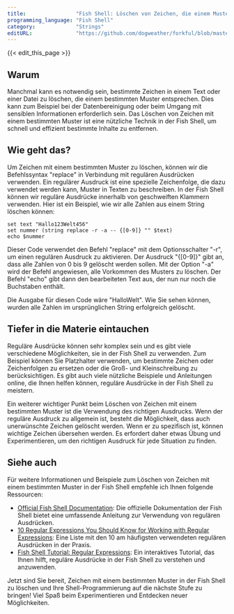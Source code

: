 ```yaml
---
title:                "Fish Shell: Löschen von Zeichen, die einem Muster entsprechen"
programming_language: "Fish Shell"
category:             "Strings"
editURL:              "https://github.com/dogweather/forkful/blob/master/content/de/fish-shell/deleting-characters-matching-a-pattern.md"
---
```


{{< edit_this_page >}}

## Warum

Manchmal kann es notwendig sein, bestimmte Zeichen in einem Text oder einer Datei zu löschen, die einem bestimmten Muster entsprechen. Dies kann zum Beispiel bei der Datenbereinigung oder beim Umgang mit sensiblen Informationen erforderlich sein. Das Löschen von Zeichen mit einem bestimmten Muster ist eine nützliche Technik in der Fish Shell, um schnell und effizient bestimmte Inhalte zu entfernen.

## Wie geht das?

Um Zeichen mit einem bestimmten Muster zu löschen, können wir die Befehlssyntax "replace" in Verbindung mit regulären Ausdrücken verwenden. Ein regulärer Ausdruck ist eine spezielle Zeichenfolge, die dazu verwendet werden kann, Muster in Texten zu beschreiben. In der Fish Shell können wir reguläre Ausdrücke innerhalb von geschweiften Klammern verwenden. Hier ist ein Beispiel, wie wir alle Zahlen aus einem String löschen können:

```
set text "Hallo123Welt456"
set nummer (string replace -r -a -- {[0-9]} "" $text)
echo $nummer
```

Dieser Code verwendet den Befehl "replace" mit dem Optionsschalter "-r", um einen regulären Ausdruck zu aktivieren. Der Ausdruck "{[0-9]}" gibt an, dass alle Zahlen von 0 bis 9 gelöscht werden sollen. Mit der Option "-a" wird der Befehl angewiesen, alle Vorkommen des Musters zu löschen. Der Befehl "echo" gibt dann den bearbeiteten Text aus, der nun nur noch die Buchstaben enthält.

Die Ausgabe für diesen Code wäre "HalloWelt". Wie Sie sehen können, wurden alle Zahlen im ursprünglichen String erfolgreich gelöscht.

## Tiefer in die Materie eintauchen

Reguläre Ausdrücke können sehr komplex sein und es gibt viele verschiedene Möglichkeiten, sie in der Fish Shell zu verwenden. Zum Beispiel können Sie Platzhalter verwenden, um bestimmte Zeichen oder Zeichenfolgen zu ersetzen oder die Groß- und Kleinschreibung zu berücksichtigen. Es gibt auch viele nützliche Beispiele und Anleitungen online, die Ihnen helfen können, reguläre Ausdrücke in der Fish Shell zu meistern.

Ein weiterer wichtiger Punkt beim Löschen von Zeichen mit einem bestimmten Muster ist die Verwendung des richtigen Ausdrucks. Wenn der reguläre Ausdruck zu allgemein ist, besteht die Möglichkeit, dass auch unerwünschte Zeichen gelöscht werden. Wenn er zu spezifisch ist, können wichtige Zeichen übersehen werden. Es erfordert daher etwas Übung und Experimentieren, um den richtigen Ausdruck für jede Situation zu finden.

## Siehe auch

Für weitere Informationen und Beispiele zum Löschen von Zeichen mit einem bestimmten Muster in der Fish Shell empfehle ich Ihnen folgende Ressourcen:

- [Official Fish Shell Documentation](https://fishshell.com/docs/current/index.html): Die offizielle Dokumentation der Fish Shell bietet eine umfassende Anleitung zur Verwendung von regulären Ausdrücken.
- [10 Regular Expressions You Should Know for Working with Regular Expressions](https://blog.filmaj.ca/top-10-regexes-youll-probably-need-in-the-future/): Eine Liste mit den 10 am häufigsten verwendeten regulären Ausdrücken in der Praxis.
- [Fish Shell Tutorial: Regular Expressions](https://swcarpentry.github.io/shell-novice/02-filedir/): Ein interaktives Tutorial, das Ihnen hilft, reguläre Ausdrücke in der Fish Shell zu verstehen und anzuwenden.

Jetzt sind Sie bereit, Zeichen mit einem bestimmten Muster in der Fish Shell zu löschen und Ihre Shell-Programmierung auf die nächste Stufe zu bringen! Viel Spaß beim Experimentieren und Entdecken neuer Möglichkeiten.